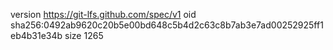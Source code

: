 version https://git-lfs.github.com/spec/v1
oid sha256:0492ab9620c20b5e00bd648c5b4d2c63c8b7ab3e7ad00252925ff1eb4b31e34b
size 1265
